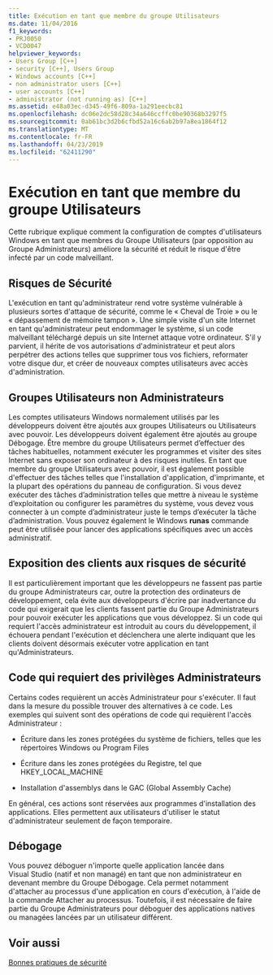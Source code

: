 ```yaml
---
title: Exécution en tant que membre du groupe Utilisateurs
ms.date: 11/04/2016
f1_keywords:
- PRJ0050
- VCD0047
helpviewer_keywords:
- Users Group [C++]
- security [C++], Users Group
- Windows accounts [C++]
- non administrator users [C++]
- user accounts [C++]
- administrator (not running as) [C++]
ms.assetid: e48a03ec-d345-49f6-809a-1a291eecbc81
ms.openlocfilehash: dc06e2dc58d28c34a646ccffc0be90368b3297f5
ms.sourcegitcommit: 0ab61bc3d2b6cfbd52a16c6ab2b97a8ea1864f12
ms.translationtype: MT
ms.contentlocale: fr-FR
ms.lasthandoff: 04/23/2019
ms.locfileid: "62411290"
---
```

# <a name="running-as-a-member-of-the-users-group"></a>Exécution en tant que membre du groupe Utilisateurs

Cette rubrique explique comment la configuration de comptes d'utilisateurs Windows en tant que membres du Groupe Utilisateurs (par opposition au Groupe Administrateurs) améliore la sécurité et réduit le risque d'être infecté par un code malveillant.

## <a name="security-risks"></a>Risques de Sécurité

L'exécution en tant qu'administrateur rend votre système vulnérable à plusieurs sortes d'attaque de sécurité, comme le « Cheval de Troie » ou le « dépassement de mémoire tampon ». Une simple visite d'un site Internet en tant qu'administrateur peut endommager le système, si un code malveillant téléchargé depuis un site Internet attaque votre ordinateur. S'il y parvient, il hérite de vos autorisations d'administrateur et peut alors perpétrer des actions telles que supprimer tous vos fichiers, reformater votre disque dur, et créer de nouveaux comptes utilisateurs avec accès d'administration.

## <a name="non-administrator-user-groups"></a>Groupes Utilisateurs non Administrateurs

Les comptes utilisateurs Windows normalement utilisés par les développeurs doivent être ajoutés aux groupes Utilisateurs ou Utilisateurs avec pouvoir. Les développeurs doivent également être ajoutés au groupe Débogage. Être membre du groupe Utilisateurs permet d’effectuer des tâches habituelles, notamment exécuter les programmes et visiter des sites Internet sans exposer son ordinateur à des risques inutiles. En tant que membre du groupe Utilisateurs avec pouvoir, il est également possible d'effectuer des tâches telles que l'installation d'application, d'imprimante, et la plupart des opérations du panneau de configuration. Si vous devez exécuter des tâches d’administration telles que mettre à niveau le système d’exploitation ou configurer les paramètres du système, vous devez vous connecter à un compte d’administrateur juste le temps d’exécuter la tâche d’administration. Vous pouvez également le Windows **runas** commande peut être utilisée pour lancer des applications spécifiques avec un accès administratif.

## <a name="exposing-customers-to-security-risks"></a>Exposition des clients aux risques de sécurité

Il est particulièrement important que les développeurs ne fassent pas partie du groupe Administrateurs car, outre la protection des ordinateurs de développement, cela évite aux développeurs d'écrire par inadvertance du code qui exigerait que les clients fassent partie du Groupe Administrateurs pour pouvoir exécuter les applications que vous développez. Si un code qui requiert l'accès administrateur est introduit au cours du développement, il échouera pendant l'exécution et déclenchera une alerte indiquant que les clients doivent désormais exécuter votre application en tant qu'Administrateurs.

## <a name="code-that-requires-administrator-privileges"></a>Code qui requiert des privilèges Administrateurs

Certains codes requièrent un accès Administrateur pour s'exécuter. Il faut dans la mesure du possible trouver des alternatives à ce code. Les exemples qui suivent sont des opérations de code qui requièrent l'accès Administrateur :

- Écriture dans les zones protégées du système de fichiers, telles que les répertoires Windows ou Program Files

- Écriture dans les zones protégées du Registre, tel que HKEY_LOCAL_MACHINE

- Installation d'assemblys dans le GAC (Global Assembly Cache)

En général, ces actions sont réservées aux programmes d'installation des applications. Elles permettent aux utilisateurs d'utiliser le statut d'administrateur seulement de façon temporaire.

## <a name="debugging"></a>Débogage

Vous pouvez déboguer n'importe quelle application lancée dans Visual Studio (natif et non managé) en tant que non administrateur en devenant membre du Groupe Débogage. Cela permet notamment d'attacher au processus d'une application en cours d'exécution, à l'aide de la commande Attacher au processus. Toutefois, il est nécessaire de faire partie du Groupe Administrateurs pour déboguer des applications natives ou managées lancées par un utilisateur différent.

## <a name="see-also"></a>Voir aussi

[Bonnes pratiques de sécurité](security-best-practices-for-cpp.md)
